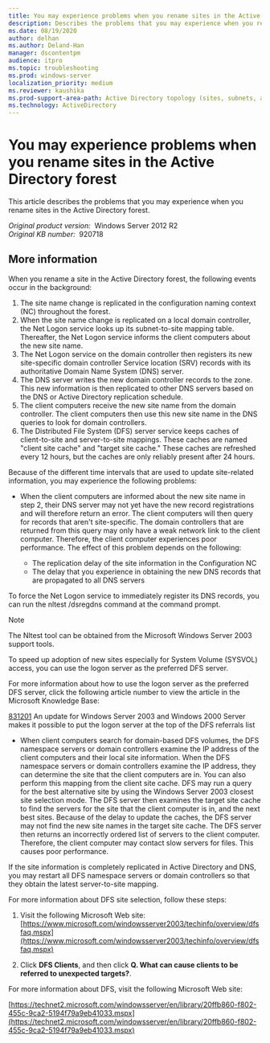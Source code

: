 ```yaml
---
title: You may experience problems when you rename sites in the Active Directory forest
description: Describes the problems that you may experience when you rename sites in the Active Directory forest.
ms.date: 08/19/2020
author: delhan
ms.author: Deland-Han
manager: dscontentpm
audience: itpro
ms.topic: troubleshooting
ms.prod: windows-server
localization_priority: medium
ms.reviewer: kaushika
ms.prod-support-area-path: Active Directory topology (sites, subnets, and connection objects)
ms.technology: ActiveDirectory
---
```

# You may experience problems when you rename sites in the Active Directory forest

This article describes the problems that you may experience when you rename sites in the Active Directory forest.

_Original product version:_ &nbsp;Windows Server 2012 R2  
_Original KB number:_ &nbsp;920718

## More information

When you rename a site in the Active Directory forest, the following events occur in the background:

1. The site name change is replicated in the configuration naming context (NC) throughout the forest.
2. When the site name change is replicated on a local domain controller, the Net Logon service looks up its subnet-to-site mapping table. Thereafter, the Net Logon service informs the client computers about the new site name.
3. The Net Logon service on the domain controller then registers its new site-specific domain controller Service location (SRV) records with its authoritative Domain Name System (DNS) server.
4. The DNS server writes the new domain controller records to the zone. This new information is then replicated to other DNS servers based on the DNS or Active Directory replication schedule.
5. The client computers receive the new site name from the domain controller. The client computers then use this new site name in the DNS queries to look for domain controllers.
6. The Distributed File System (DFS) server service keeps caches of client-to-site and server-to-site mappings. These caches are named "client site cache" and "target site cache." These caches are refreshed every 12 hours, but the caches are only reliably present after 24 hours.

Because of the different time intervals that are used to update site-related information, you may experience the following problems:

- When the client computers are informed about the new site name in step 2, their DNS server may not yet have the new record registrations and will therefore return an error. The client computers will then query for records that aren't site-specific. The domain controllers that are returned from this query may only have a weak network link to the client computer. Therefore, the client computer experiences poor performance. The effect of this problem depends on the following:

    - The replication delay of the site information in the Configuration NC
    - The delay that you experience in obtaining the new DNS records that are propagated to all DNS servers

To force the Net Logon service to immediately register its DNS records, you can run the nltest /dsregdns command at the command prompt.

> [!NOTE]
> The Nltest tool can be obtained from the Microsoft Windows Server 2003 support tools.

To speed up adoption of new sites especially for System Volume (SYSVOL) access, you can use the logon server as the preferred DFS server.

For more information about how to use the logon server as the preferred DFS server, click the following article number to view the article in the Microsoft Knowledge Base:

[831201](https://support.microsoft.com/help/831201) An update for Windows Server 2003 and Windows 2000 Server makes it possible to put the logon server at the top of the DFS referrals list  

- When client computers search for domain-based DFS volumes, the DFS namespace servers or domain controllers examine the IP address of the client computers and their local site information. When the DFS namespace servers or domain controllers examine the IP address, they can determine the site that the client computers are in. You can also perform this mapping from the client site cache. DFS may run a query for the best alternative site by using the Windows Server 2003 closest site selection mode. The DFS server then examines the target site cache to find the servers for the site that the client computer is in, and the next best sites. Because of the delay to update the caches, the DFS server may not find the new site names in the target site cache. The DFS server then returns an incorrectly ordered list of servers to the client computer. Therefore, the client computer may contact slow servers for files. This causes poor performance.

If the site information is completely replicated in Active Directory and DNS, you may restart all DFS namespace servers or domain controllers so that they obtain the latest server-to-site mapping.

For more information about DFS site selection, follow these steps:

1. Visit the following Microsoft Web site: [https://www.microsoft.com/windowsserver2003/techinfo/overview/dfsfaq.mspx](https://www.microsoft.com/windowsserver2003/techinfo/overview/dfsfaq.mspx) 

2. Click **DFS Clients**, and then click **Q. What can cause clients to be referred to unexpected targets?**.

For more information about DFS, visit the following Microsoft Web site:

[https://technet2.microsoft.com/windowsserver/en/library/20ffb860-f802-455c-9ca2-5194f79a9eb41033.mspx](https://technet2.microsoft.com/windowsserver/en/library/20ffb860-f802-455c-9ca2-5194f79a9eb41033.mspx) 

